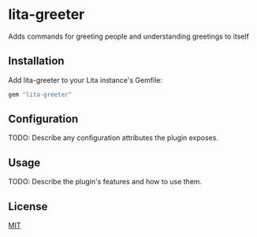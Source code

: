 # lita-greeter

Adds commands for greeting people and understanding greetings to itself

## Installation

Add lita-greeter to your Lita instance's Gemfile:

``` ruby
gem "lita-greeter"
```


## Configuration

TODO: Describe any configuration attributes the plugin exposes.

## Usage

TODO: Describe the plugin's features and how to use them.

## License

[MIT](http://opensource.org/licenses/MIT)
